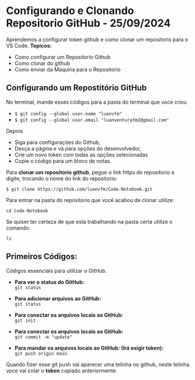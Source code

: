 
# Configurando e Clonando Repositorio GitHub - 25/09/2024
Aprendemos a configurar token github e como clonar um repositorio para o VS Code.
**Topicos:**
- Como configurar um Repositorio Github 
- Como clonar do github
- Como enviar da Maquina para o Repositorio


## Configurando um Repostitório GitHub
No terminal, mande esses códigos para a pasta do terminal que voce criou 

- `$ git config --global user.name "luanvfm"`
- `$ git config --global user.email "luanventurafm2@gmail.com"`

Depois 
- Siga para configurações do Github,   
- Desça a página e vá para opções do desenvolvedor,  
- Crie um novo token com todas as opções selecionadas
- Copie o código para um bloco de notas.

Para **clonar um repositorio github**, pegue o link https do repositorio e digite, trocando o nome do link do repositorio:

`$ git clone https://github.com/luanvfm/Code-Notebook.git`

Para entrar na pasta do repositorio que você acabou de clonar utilize:

`cd Code-Notebook`

Se quiser ter certeza de que esta trabalhando na pasta certa utilize o comando:

`ls`

## Primeiros Códigos:

Códigos essenciais para utilizar o GitHub.
- **Para ver o status do GitHub:**  
    `git status`

- **Para adicionar arquivos ao GitHub:**  
    `git status`

- **Para conectar os arquivos locais ao GitHub:**  
    `git init`

- **Para conectar os arquivos locais ao GitHub:**  
    `git commit -m "update"`
- **Para mandar os arquivos locais ao GitHub: (Irá exigir token):**  
    `git push origin main`  

Quando fizer esse git push vai aparecer uma telinha no github, neste telinha voce vai colar o **token** copiado anteriormente.



